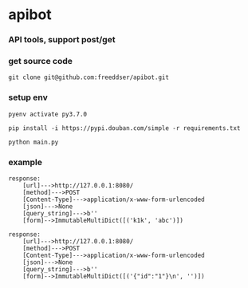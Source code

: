 # apibot

### API tools, support post/get

### get source code
    git clone git@github.com:freeddser/apibot.git



### setup env
    pyenv activate py3.7.0
    
    pip install -i https://pypi.douban.com/simple -r requirements.txt 
    
    python main.py 

### example
    response:
        [url]--->http://127.0.0.1:8080/
        [method]--->POST
        [Content-Type]--->application/x-www-form-urlencoded
        [json]--->None
        [query_string]--->b''
        [form]-->ImmutableMultiDict([('k1k', 'abc')])
        
    response:
        [url]--->http://127.0.0.1:8080/
        [method]--->POST
        [Content-Type]--->application/x-www-form-urlencoded
        [json]--->None
        [query_string]--->b''
        [form]-->ImmutableMultiDict([('{"id":"1"}\n', '')])
